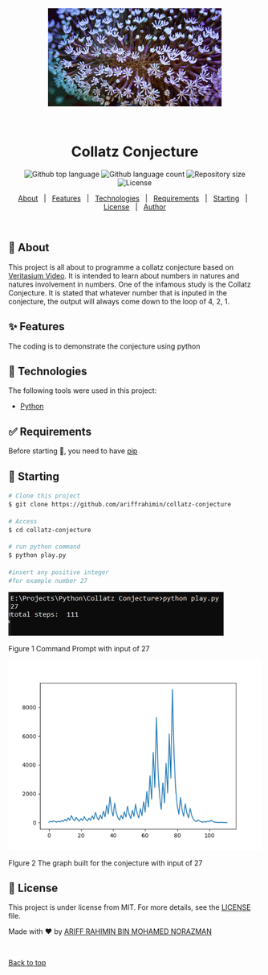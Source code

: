 <div align="center" id="top"> 
  <img src="https://github.com/ariffrahimin/Collatz-Conjecture/blob/master/images/coral.gif" alt="Collatz Conjecture" />

&#xa0;

  <!-- <a href="https://collatzconjecture.netlify.app">Demo</a> -->
</div>

<h1 align="center">Collatz Conjecture</h1>

<p align="center">
  <img alt="Github top language" src="https://img.shields.io/github/languages/top/ariffrahimin/collatz-conjecture?color=56BEB8">

  <img alt="Github language count" src="https://img.shields.io/github/languages/count/ariffrahimin/collatz-conjecture?color=56BEB8">

  <img alt="Repository size" src="https://img.shields.io/github/repo-size/ariffrahimin/collatz-conjecture?color=56BEB8">

  <img alt="License" src="https://img.shields.io/github/license/ariffrahimin/collatz-conjecture?color=56BEB8">

  <!-- <img alt="Github issues" src="https://img.shields.io/github/issues/ariffrahimin/collatz-conjecture?color=56BEB8" /> -->

  <!-- <img alt="Github forks" src="https://img.shields.io/github/forks/ariffrahimin/collatz-conjecture?color=56BEB8" /> -->

  <!-- <img alt="Github stars" src="https://img.shields.io/github/stars/ariffrahimin/collatz-conjecture?color=56BEB8" /> -->
</p>

<!-- Status -->

<!-- <h4 align="center">
	🚧  Collatz Conjecture 🚀 Under construction...  🚧
</h4>

<hr> -->

<p align="center">
  <a href="#dart-about">About</a> &#xa0; | &#xa0; 
  <a href="#sparkles-features">Features</a> &#xa0; | &#xa0;
  <a href="#rocket-technologies">Technologies</a> &#xa0; | &#xa0;
  <a href="#white_check_mark-requirements">Requirements</a> &#xa0; | &#xa0;
  <a href="#checkered_flag-starting">Starting</a> &#xa0; | &#xa0;
  <a href="#memo-license">License</a> &#xa0; | &#xa0;
  <a href="https://github.com/ariffrahimin" target="_blank">Author</a>
</p>

<br>

## :dart: About

This project is all about to programme a collatz conjecture based on [Veritasium Video](https://www.youtube.com/watch?v=094y1Z2wpJg&ab_channel=Veritasium). It is intended to learn about numbers in natures and natures involvement in numbers. One of the infamous study is the Collatz Conjecture. It is stated that whatever number that is inputed in the conjecture, the output will always come down to the loop of 4, 2, 1.

## :sparkles: Features

The coding is to demonstrate the conjecture using python

## :rocket: Technologies

The following tools were used in this project:

- [Python](https://www.python.org/)

## :white_check_mark: Requirements

Before starting :checkered_flag:, you need to have [pip](https://www.python.org/)

## :checkered_flag: Starting

```bash
# Clone this project
$ git clone https://github.com/ariffrahimin/collatz-conjecture

# Access
$ cd collatz-conjecture

# run python command
$ python play.py

#insert any positive integer
#for example number 27
```

<div>
  <img src="https://github.com/ariffrahimin/Collatz-Conjecture/blob/master/images/input27_steps.JPG"/>
  <p>Figure 1 Command Prompt with input of 27</p>
  <img src="https://github.com/ariffrahimin/Collatz-Conjecture/blob/master/images/input27.png"/>
  <p>FIgure 2 The graph built for the conjecture with input of 27</p>
</div>

## :memo: License

This project is under license from MIT. For more details, see the [LICENSE](LICENSE.md) file.

Made with :heart: by <a href="https://github.com/ariffrahimin" target="_blank">ARIFF RAHIMIN BIN MOHAMED NORAZMAN</a>

&#xa0;

<a href="#top">Back to top</a>
